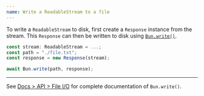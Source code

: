 ```yaml
---
name: Write a ReadableStream to a file
---
```


To write a `ReadableStream` to disk, first create a `Response` instance from the stream. This `Response` can then be written to disk using [`Bun.write()`](https://bun.com/docs/api/file-io#writing-files-bun-write).

```ts
const stream: ReadableStream = ...;
const path = "./file.txt";
const response = new Response(stream);

await Bun.write(path, response);
```

---

See [Docs > API > File I/O](https://bun.com/docs/api/file-io#writing-files-bun-write) for complete documentation of `Bun.write()`.
